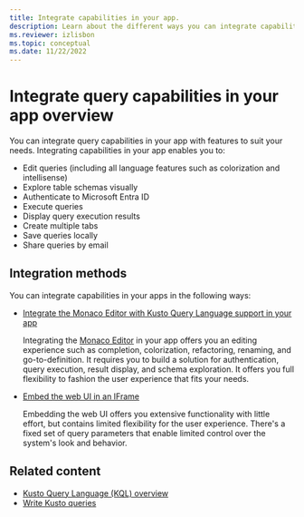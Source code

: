 ```yaml
---
title: Integrate capabilities in your app.
description: Learn about the different ways you can integrate capabilities in your apps.
ms.reviewer: izlisbon
ms.topic: conceptual
ms.date: 11/22/2022
---
```

# Integrate query capabilities in your app overview

You can integrate query capabilities in your app with features to suit your needs. Integrating capabilities in your app enables you to:

- Edit queries (including all language features such as colorization and intellisense)
- Explore table schemas visually
- Authenticate to Microsoft Entra ID
- Execute queries
- Display query execution results
- Create multiple tabs
- Save queries locally
- Share queries by email

## Integration methods

You can integrate capabilities in your apps in the following ways:

- [Integrate the Monaco Editor with Kusto Query Language support in your app](monaco-kusto.md)

    Integrating the [Monaco Editor](https://microsoft.github.io/monaco-editor/) in your app offers you an editing experience such as completion, colorization, refactoring, renaming, and go-to-definition. It requires you to build a solution for authentication, query execution, result display, and schema exploration. It offers you full flexibility to fashion the user experience that fits your needs.

- [Embed the web UI in an IFrame](host-web-ux-in-iframe.md)

    Embedding the web UI offers you extensive functionality with little effort, but contains limited flexibility for the user experience. There's a fixed set of query parameters that enable limited control over the system's look and behavior.

## Related content

- [Kusto Query Language (KQL) overview](../../query/index.md)
- [Write Kusto queries](/azure/data-explorer/kusto/query/tutorials/learn-common-operators)
